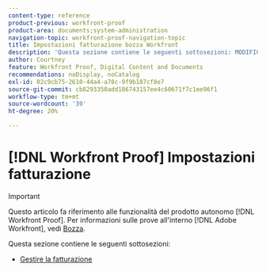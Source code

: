 ```yaml
---
content-type: reference
product-previous: workfront-proof
product-area: documents;system-administration
navigation-topic: workfront-proof-navigation-topic
title: Impostazioni fatturazione bozza Workfront
description: 'Questa sezione contiene le seguenti sottosezioni: MODIFICAMI.'
author: Courtney
feature: Workfront Proof, Digital Content and Documents
recommendations: noDisplay, noCatalog
exl-id: 02c9cb75-2610-44a4-a78c-9f9b187cf8e7
source-git-commit: cb8293350add186743157ee4c60671f7c1ee96f1
workflow-type: tm+mt
source-wordcount: '39'
ht-degree: 20%

---
```


# [!DNL Workfront Proof] Impostazioni fatturazione

>[!IMPORTANT]
>
>Questo articolo fa riferimento alle funzionalità del prodotto autonomo [!DNL Workfront Proof]. Per informazioni sulle prove all&#39;interno [!DNL Adobe Workfront], vedi [Bozza](../../review-and-approve-work/proofing/proofing.md).

Questa sezione contiene le seguenti sottosezioni:

* [Gestire la fatturazione](../../workfront-proof/wp-billingsettings/manage-your-billing/manage-your-billing.md)
